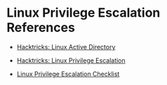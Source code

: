 # Linux Privilege Escalation References

- [Hacktricks: Linux Active Directory](https://book.hacktricks.xyz/linux-hardening/privilege-escalation/linux-active-directory)

- [Hacktricks: Linux Privilege Escalation](https://book.hacktricks.xyz/linux-hardening/privilege-escalation)

- [Linux Privilege Escalation Checklist](https://steflan-security.com/linux-privilege-escalation-checklist/)
